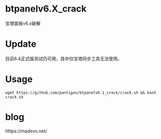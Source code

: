 # btpanelv6.X_crack
宝塔面板v6.x破解

# Update
目前6.4正式版测试仍可用，其中仅宝塔同步工具无法使用。

# Usage

`wget https://github.com/pantigon/btpanelv6.1_crack/crack.sh && bash crack.sh`


# blog

Https://madevo.net/
